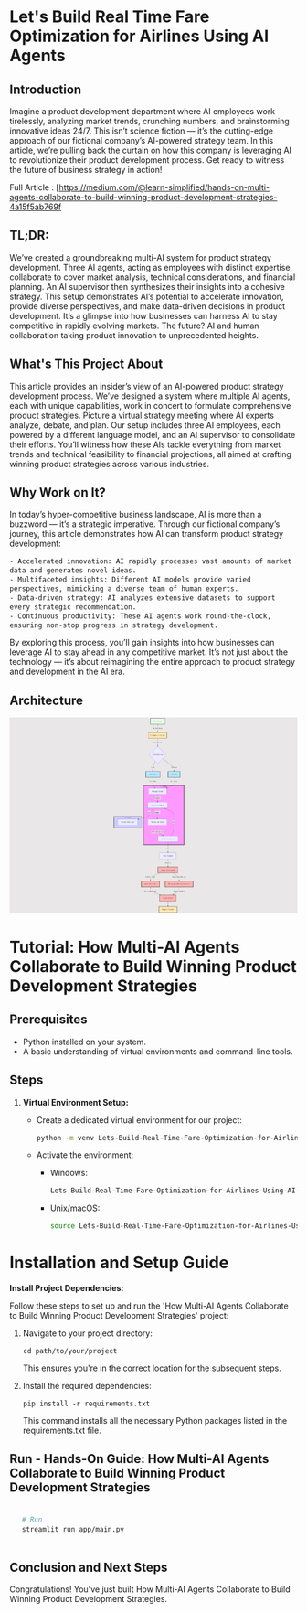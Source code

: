# Let's Build Real Time Fare Optimization for Airlines Using AI Agents 


## Introduction

Imagine a product development department where AI employees work tirelessly, analyzing market trends, crunching numbers, and brainstorming innovative ideas 24/7. This isn’t science fiction — it’s the cutting-edge approach of our fictional company’s AI-powered strategy team. In this article, we’re pulling back the curtain on how this company is leveraging AI to revolutionize their product development process. Get ready to witness the future of business strategy in action!

Full Article : [https://medium.com/@learn-simplified/hands-on-multi-agents-collaborate-to-build-winning-product-development-strategies-4a15f5ab769f

## TL;DR:

We’ve created a groundbreaking multi-AI system for product strategy development. Three AI agents, acting as employees with distinct expertise, collaborate to cover market analysis, technical considerations, and financial planning. An AI supervisor then synthesizes their insights into a cohesive strategy. This setup demonstrates AI’s potential to accelerate innovation, provide diverse perspectives, and make data-driven decisions in product development. It’s a glimpse into how businesses can harness AI to stay competitive in rapidly evolving markets. The future? AI and human collaboration taking product innovation to unprecedented heights.


## What's This Project About

This article provides an insider’s view of an AI-powered product strategy development process. We’ve designed a system where multiple AI agents, each with unique capabilities, work in concert to formulate comprehensive product strategies. Picture a virtual strategy meeting where AI experts analyze, debate, and plan. Our setup includes three AI employees, each powered by a different language model, and an AI supervisor to consolidate their efforts. You’ll witness how these AIs tackle everything from market trends and technical feasibility to financial projections, all aimed at crafting winning product strategies across various industries.

## Why Work on It?

In today’s hyper-competitive business landscape, AI is more than a buzzword — it’s a strategic imperative. Through our fictional company’s journey, this article demonstrates how AI can transform product strategy development:

    - Accelerated innovation: AI rapidly processes vast amounts of market data and generates novel ideas.
    - Multifaceted insights: Different AI models provide varied perspectives, mimicking a diverse team of human experts.
    - Data-driven strategy: AI analyzes extensive datasets to support every strategic recommendation.
    - Continuous productivity: These AI agents work round-the-clock, ensuring non-stop progress in strategy development.

By exploring this process, you’ll gain insights into how businesses can leverage AI to stay ahead in any competitive market. It’s not just about the technology — it’s about reimagining the entire approach to product strategy and development in the AI era.


## Architecture
![Design Diagram](design_docs/design.png)


# Tutorial: How Multi-AI Agents Collaborate to Build Winning Product Development Strategies 

## Prerequisites
- Python installed on your system.
- A basic understanding of virtual environments and command-line tools.

## Steps

1. **Virtual Environment Setup:**
   - Create a dedicated virtual environment for our project:
   
     ```bash
     python -m venv Lets-Build-Real-Time-Fare-Optimization-for-Airlines-Using-AI-Agents
     ```
   - Activate the environment:
   
     - Windows:
       ```bash
       Lets-Build-Real-Time-Fare-Optimization-for-Airlines-Using-AI-Agents\Scripts\activate
       ```
     - Unix/macOS:
       ```bash
       source Lets-Build-Real-Time-Fare-Optimization-for-Airlines-Using-AI-Agents/bin/activate
       ```
   
# Installation and Setup Guide

**Install Project Dependencies:**

Follow these steps to set up and run the 'How Multi-AI Agents Collaborate to Build Winning Product Development Strategies' project:

1. Navigate to your project directory:
   ```
   cd path/to/your/project
   ```
   This ensures you're in the correct location for the subsequent steps.

2. Install the required dependencies:
   ```
   pip install -r requirements.txt
   ```
   This command installs all the necessary Python packages listed in the requirements.txt file.


## Run - Hands-On Guide: How Multi-AI Agents Collaborate to Build Winning Product Development Strategies

   ```bash 
     
      # Run 
      streamlit run app/main.py
      
   ```

## Conclusion and Next Steps

Congratulations! You've just built How Multi-AI Agents Collaborate to Build Winning Product Development Strategies.
